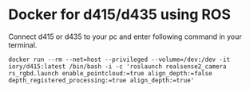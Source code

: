 # Docker for d415/d435 using ROS

Connect d415 or d435 to your pc and enter following command in your terminal.

```
docker run --rm --net=host --privileged --volume=/dev:/dev -it iory/d415:latest /bin/bash -i -c 'roslaunch realsense2_camera rs_rgbd.launch enable_pointcloud:=true align_depth:=false depth_registered_processing:=true align_depth:=true'
```
